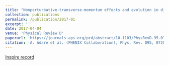 ```yaml
---
title: "Nonperturbative-transverse-momentum effects and evolution in dihadron and direct photon-hadron angular correlations in p+p colisions at center-of-mass energy 510 GeV"
collection: publications
permalink: /publication/2017-01
excerpt: ''
date: 2017-04-04
venue: 'Physical Review D'
paperurl: 'https://journals.aps.org/prd/abstract/10.1103/PhysRevD.95.072002'
citation: 'A. Adare et al. (PHENIX Collaboration), Phys. Rev. D95, 072002 (2017)'
---
```


[Inspire record](http://inspirehep.net/record/1486678)
